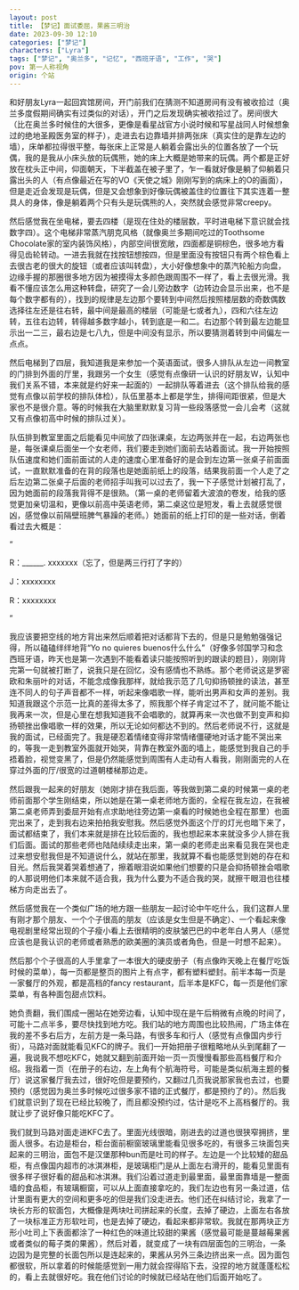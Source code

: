 ```yaml
---
layout: post
title: 【梦记】面试委屈，果酱三明治
date: 2023-09-30 12:10
categories: ["梦记"]
characters: ["Lyra"]
tags: ["梦记", "奥兰多", "记忆", "西班牙语", "工作", "哭"]
pov: 第一人称视角
origin: 个站
---
```


和好朋友Lyra一起回宾馆房间，开门前我们在猜测不知道房间有没有被收拾过（奥兰多度假期间确实有过类似的对话），开门之后发现确实被收拾过了。房间很大（比在奥兰多时候住的大很多，更像是看星战官方小说时候和写星战同人时候想象过的绝地圣殿医务室的样子），走进去右边靠墙并排两张床（真实住的是靠左边的墙），床单都拉得很平整，每张床上正常是人躺着会露出头的位置各放了一个玩偶，我的是我从小床头放的玩偶熊，她的床上大概是她带来的玩偶。两个都是正好放在枕头正中间，仰面朝天，下半截盖在被子里了，乍一看就好像是躺了仰躺着只露出头的人（有点像最近在写的VO《天使之城》刚刚写到的病床上的O的画面），但是走近会发现是玩偶，但是又会想象到好像玩偶被盖住的位置往下其实连着一整具人的身体，像是躺着两个只有头是玩偶熊的人，突然就会感觉非常creepy。

然后感觉我在坐电梯，要去四楼（是现在住处的楼层数，平时进电梯下意识就会找数字四）。这个电梯非常蒸汽朋克风格（就像奥兰多期间吃过的Toothsome Chocolate家的室内装饰风格），内部空间很宽敞，四面都是铜棕色，很多地方看得见齿轮转动。一进去我就在找按钮想按四，但是里面没有按钮只有两个棕色看上去很古老的很大的旋钮（或者应该叫转盘），大小好像想象中的蒸汽轮船方向盘，边缘手握的那圈很多地方因为被摸得太多颜色跟周围不一样了，看上去很光滑。我看不懂应该怎么用这种转盘，研究了一会儿旁边数字（边转边会显示出来，也不是每个数字都有的），找到的规律是左边那个要转到中间然后按照楼层数的奇数偶数选择往左还是往右转，最中间是最高的楼层（可能是七或者九），四和六往左边转，五往右边转，转得越多数字越小，转到底是一和二。右边那个转到最左边能显示出一二三，最右边是七八九，但是中间没有显示，所以要猜测着转到中间偏左一点点。

然后电梯到了四层，我知道我是来参加一个英语面试，很多人排队从左边一间教室的门排到外面的厅里，我跟另一个女生（感觉有点像研一认识的好朋友W，认知中我们关系不错，本来就是约好来一起面的）一起排队等着进去（这个排队给我的感觉有点像以前学校的排队体检），队伍里基本上都是学生，排得间距很紧，但是大家也不是很介意。等的时候我在大脑里默默复习背一些段落感觉一会儿会考（这就又有点像初高中时候的排队过关）。

队伍排到教室里面之后能看见中间放了四张课桌，左边两张并在一起，右边两张也是，每张课桌后面坐一个女老师，我们要走到她们面前去站着面试。我一开始按照队伍速度和她们面前面试的人走的速度心里准备好的是会到左边第一张桌子前面面试，一直默默准备的在背的段落也是她面前纸上的段落，结果我前面一个人走了之后左边第二张桌子后面的老师招手叫我可以过去了，我一下子感觉计划被打乱了，因为她面前的段落我背得不是很熟。（第一桌的老师留着大波浪的卷发，给我的感觉更加亲切温和，更像以前高中英语老师，第二桌这位是短发，看上去就感觉很凶，感觉像以前隔壁班脾气暴躁的老师。）她面前的纸上打印的是一些对话，倒着看过去大概是：

“

R：\_\_\_\_\_\_. xxxxxxx（忘了，但是两三行打了字的）

J：xxxxxxxx

R：xxxxxxxx

”

我应该要把空线的地方背出来然后顺着把对话都背下去的，但是只是勉勉强强记得，所以磕磕绊绊地背“Yo no quieres buenos什么什么”（好像多邻国学习和念西班牙语，昨天也是第一次遇到不能看着读只能按照听到的跟读的题目），刚刚背完第一句就被打断了，说我只是在回忆，没有感情也不熟练。那个老师说这是罗密欧和朱丽叶的对话，不能念成像我那样，就给我示范了几句抑扬顿挫的读法，甚至连不同人的句子声音都不一样，听起来像唱歌一样，能听出男声和女声的差别。我知道我跟这个示范一比真的差得太多了，照我那个样子肯定过不了，就问能不能让我再来一次，但是心里在想我知道我不会唱歌的，就算再来一次也做不到变声和抑扬顿挫出像唱歌一样的效果，所以无论如何都达不到的。然后老师说不行，这就是我的面试，已经面完了。我是硬忍着情绪变得非常情绪僵硬地对话才能不哭出来的，等我一走到教室外面就开始哭，背靠在教室外面的墙上，能感觉到我自己的手捂着脸，视觉变黑了，但是仍然能感觉到周围有人走动有人看我，刚刚面完的人在穿过外面的厅/很宽的过道朝楼梯那边走。

然后跟我一起来的好朋友（她刚才排在我后面，等我做到第二桌的时候第一桌的老师前面那个学生刚结束，所以她是在第一桌老师地方面的，全程在我左边，在我被第二桌老师弄到委屈开始有点求助地往旁边第一桌看的时候她也全程在那里）也面完出来了，走到我右边来拍拍我安慰我。然后感觉外面这个厅的灯光也暗下来了，面试都结束了，我们本来就是排在比较后面的，我也想起来本来就没多少人排在我们后面。面试的那些老师也陆陆续续走出来，第一桌的老师走出来看见我在哭也走过来想安慰我但是不知道说什么，就站在那里，我就算不看也能感觉到她的存在和目光。然后我哭着哭着想通了，擦着眼泪说如果他们想要的只是会抑扬顿挫会唱歌的人那说明他们本来就不适合我，我为什么要为不适合我的哭，就擦干眼泪也往楼梯方向走出去了。

然后感觉我在一个类似广场的地方跟一些朋友一起讨论中午吃什么，我们这群人里有刚才那个朋友、一个个子很高的朋友（应该是女生但是不确定）、一个看起来像电视剧里经常出现的个子瘦小看上去很精明的皮肤皱巴巴的中老年白人男人（感觉应该也是我认识的老师或者熟悉的欧美圈的演员或者角色，但是一时想不起来）。

然后那个个子很高的人手里拿了一本很大的硬皮册子（有点像昨天晚上在餐厅吃饭时候的菜单），每一页都是整页的图片上有点字，都有塑料塑封。前半本每一页是一家餐厅的外观，都是高档的fancy restaurant，后半本是KFC，每一页是他们家菜单，有各种面包甜点饮料。

她负责翻，我们围成一圈站在她旁边看，认知中现在是午后稍微有点晚的时间了，可能十二点半多，要尽快找到地方吃。我们站的地方周围也比较热闹，广场主体在我的差不多右后方，左前方是一条马路，有很多车和行人（感觉有点像国内步行街），马路对面就能看见KFC的牌子。我们一开始把册子很粗略地从头到尾翻了一遍，我说我不想吃KFC，她就又翻到前面开始一页一页慢慢看那些高档餐厅和介绍。我指着一页（在册子的右边，左上角有个航海符号，可能是类似航海主题的餐厅）说这家餐厅我去过，很好吃但是要预约，又翻过几页我说那家我也去过，也要预约（感觉因为奥兰多时候吃过很多家不错的正式餐厅，都是预约了的）。然后我们就意识到了现在已经比较晚了，而且都没预约过，估计是吃不上高档餐厅的。我就让步了说好像只能吃KFC了。

我们就到马路对面走进KFC去了。里面光线很暗，刚进去的过道也很狭窄拥挤，里面人很多。右边是柜台，柜台面前橱窗玻璃里能看见很多吃的，有很多三块面包夹起来的三明治，面包不是汉堡那种bun而是吐司的样子。左边是一个比较矮的甜品柜，有点像国内超市的冰淇淋柜，是玻璃柜门是从上面左右滑开的，能看见里面有很多样子很好看的甜品和冰淇淋。我们沿着过道走到最里面，最里面靠墙是一整面墙的食品柜，有玻璃橱窗，可以从上面直接拿吃的，我们左边也有另一条过道，估计里面有更大的空间和更多吃的但是我们没走进去。他们还在纠结讨论，我拿了一块长方形的软面包，大概像是两块吐司拼起来的长度，去掉了硬边，上面左右各放了一块标准正方形软吐司，也是去掉了硬边，看起来都非常软。我就在那两块正方形小吐司上下表面都涂了一种红色的味道比较甜的果酱（感觉最可能是蔓越莓果酱或者类似的莓子类的果酱），然后对着，就变成了一块有四层面包的三明治，一条边因为是完整的长面包所以是连起来的，果酱从另外三条边挤出来一点。因为面包都很软，所以拿着的时候能感觉到一用力就会捏得陷下去，没捏的地方就蓬蓬松松的，看上去就很好吃。我在他们讨论的时候就已经站在他们后面开始吃了。
